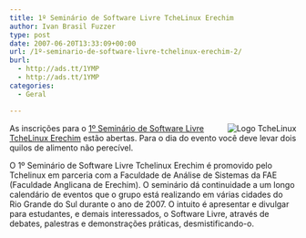 ```yaml
---
title: 1º Seminário de Software Livre TcheLinux Erechim
author: Ivan Brasil Fuzzer
type: post
date: 2007-06-20T13:33:09+00:00
url: /1º-seminario-de-software-livre-tchelinux-erechim-2/
burl:
  - http://ads.tt/1YMP
  - http://ads.tt/1YMP
categories:
  - Geral

---
```

<img src='http://www.fuzzer.com.br/ubuntero/wp-content/uploads/2007/05/tche_linux.jpg' alt='Logo TcheLinux' align="right" />As inscrições para o [1º Seminário de Software Livre TcheLinux Erechim][1] estão abertas. Para o dia do evento você deve levar dois quilos de alimento não perecível.
  
O 1º Seminário de Software Livre Tchelinux Erechim é promovido pelo Tchelinux em parceria com a Faculdade de Análise de Sistemas da FAE (Faculdade Anglicana de Erechim). O seminário dá continuidade a um longo calendário de eventos que o grupo está realizando em várias cidades do Rio Grande do Sul durante o ano de 2007. O intuito é apresentar e divulgar para estudantes, e demais interessados, o Software Livre, através de debates, palestras e demonstrações práticas, desmistificando-o.

 [1]: http://www.fuzzer.com.br/ubuntero/?p=242